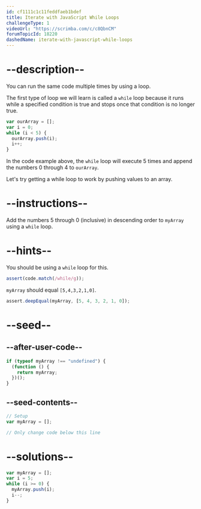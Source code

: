 ```yaml
---
id: cf1111c1c11feddfaeb1bdef
title: Iterate with JavaScript While Loops
challengeType: 1
videoUrl: "https://scrimba.com/c/c8QbnCM"
forumTopicId: 18220
dashedName: iterate-with-javascript-while-loops
---
```


# --description--

You can run the same code multiple times by using a loop.

The first type of loop we will learn is called a `while` loop because it runs while a specified condition is true and stops once that condition is no longer true.

```js
var ourArray = [];
var i = 0;
while (i < 5) {
  ourArray.push(i);
  i++;
}
```

In the code example above, the `while` loop will execute 5 times and append the numbers 0 through 4 to `ourArray`.

Let's try getting a while loop to work by pushing values to an array.

# --instructions--

Add the numbers 5 through 0 (inclusive) in descending order to `myArray` using a `while` loop.

# --hints--

You should be using a `while` loop for this.

```js
assert(code.match(/while/g));
```

`myArray` should equal `[5,4,3,2,1,0]`.

```js
assert.deepEqual(myArray, [5, 4, 3, 2, 1, 0]);
```

# --seed--

## --after-user-code--

```js
if (typeof myArray !== "undefined") {
  (function () {
    return myArray;
  })();
}
```

## --seed-contents--

```js
// Setup
var myArray = [];

// Only change code below this line
```

# --solutions--

```js
var myArray = [];
var i = 5;
while (i >= 0) {
  myArray.push(i);
  i--;
}
```
